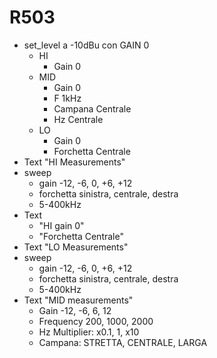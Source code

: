 # R503

- set_level a -10dBu con GAIN 0
  - HI
    - Gain 0
  - MID
    - Gain 0
    - F 1kHz
    - Campana Centrale
    - Hz Centrale
  - LO
    - Gain 0
    - Forchetta Centrale
- Text "HI Measurements"
- sweep
  - gain -12, -6, 0, +6, +12
  - forchetta sinistra, centrale, destra
  - 5-400kHz
- Text
  - "HI gain 0"
  - "Forchetta Centrale"
- Text "LO Measurements"
- sweep
  - gain -12, -6, 0, +6, +12
  - forchetta sinistra, centrale, destra
  - 5-400kHz
- Text "MID measurements"
  - Gain -12, -6, 6, 12
  - Frequency 200, 1000, 2000
  - Hz Multiplier: x0.1, 1, x10
  - Campana: STRETTA, CENTRALE, LARGA
